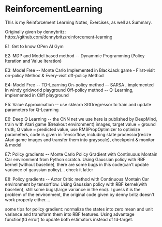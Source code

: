 # ReinforcementLearning

This is my Reinforcement Learning Notes, Exercises, as well as Summary.

Originally given by dennybritz: https://github.com/dennybritz/reinforcement-learning


E1: Get to know OPen AI Gym 

E2: MDP and Model based method -- Dynammic Programming (Policy Iteration and Value Iteration)

E3: Model Free -- Monte Carlo 
    Implemented in BlackJack game - First-visit on-policy Method & Every-visit off-policy Method

E4: Model Free -- TD-Learning
    On-policy method -- SARSA , implemented in windy gridworld playground
    Off-policy method -- Q-Learning, implemented in Cliff playground
    
E5: Value Approximation -- use sklearn SGDregressor to train and update parameters for Q-Learning


E6: Deep Q Learning -- the CNN net we use here is published by DeepMind, train with Atari game (Breakout environment) images, target value = ground truth, Q value = predicted value, use RMSPropOptimizer to optimize parameters, code is given in Tensorflow, including state processor(resize Atari game images and transfer them into grayscale), checkpoint & monitor & model

E7: Policy gradients -- Monte Carlo Policy Gradient with Continuous Montain Car environment from Python scratch. Using Gaussian policy with RBF kernel (without baseline), there are some bugs in this code(can't update variance of gaussian policy)... check it latter

E8: Policy gradients -- Actor Critic method with Continuous Montain Car environment by tensorflow. Using Gaussian policy with RBF kernel(with baselien), still some bugs(large variance in the end). I guess it is the problem of the environment, the original code given by denny britz doesn't work properly either.... 

some tips for policy gradient: normalize the states into zero mean and unit variance and transform them into RBF features. Using advantage function(td error) to update both estimators instead of td-target.
